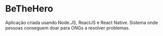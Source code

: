 # BeTheHero
Aplicação criada usando Node.JS, ReactJS e React Native. Sistema onde pessoas conseguem doar para ONGs a resolver problemas.
